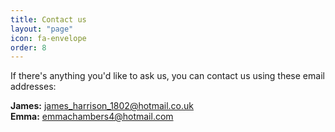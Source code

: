 ```yaml
---
title: Contact us
layout: "page"
icon: fa-envelope
order: 8
---
```


If there's anything you'd like to ask us, you can contact us using these email addresses:

__James:__ [james_harrison_1802@hotmail.co.uk](mailto:james_harrison_1802@hotmail.co.uk?subject=Wedding)  
__Emma:__ [emmachambers4@hotmail.com](mailto:emmachambers4@hotmail.com?subject=Wedding)